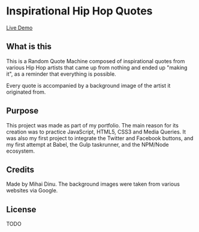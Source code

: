 # Inspirational Hip Hop Quotes

[Live Demo](http://zfn4fun.github.io/projects/hhquotes)

## What is this

This is a Random Quote Machine composed of inspirational quotes from various
Hip Hop artists that came up from nothing and ended up "making it", as a
reminder that everything is possible.

Every quote is accompanied by a background image of the artist it originated
from.

## Purpose

This project was made as part of my portfolio. The main reason for its creation
was to practice JavaScript, HTML5, CSS3 and Media Queries.
It was also my first project to integrate the Twitter and Facebook buttons, and
my first attempt at Babel, the Gulp taskrunner, and the NPM/Node ecosystem.

## Credits

Made by Mihai Dinu.
The background images were taken from various websites via Google.

## License

TODO
